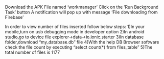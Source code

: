 Download the APK File named ‘workmanager’
Click on the ‘Run Background Task’ button
A notification will pop up with message ‘File downloading from Firebase’ 

In order to view number of files inserted follow below steps:
1)In your mobile,turn on usb debugging mode in developer option
2)In android studio,go to device file explorer->data->io.ionic.starter
3)In database folder,download “my_database.db” file
4)With the help DB Browser software check the file count by executing “select count(*) from files_table”
5)The total number of files is 1177